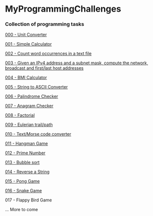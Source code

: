 # MyProgrammingChallenges

### Collection of programming tasks 

[000 - Unit Converter](https://github.com/mdawidowski/MyProgrammingChallenges/tree/master/000)

[001 - Simple Calculator](https://github.com/mdawidowski/MyProgrammingChallenges/tree/master/001)

[002 - Count word occurrences in a text file](https://github.com/mdawidowski/MyProgrammingChallenges/tree/master/002)

[003 - Given an IPv4 address and a subnet mask, compute the network, broadcast and first/last host addresses](https://github.com/mdawidowski/MyProgrammingChallenges/tree/master/003)

[004 - BMI Calculator](https://github.com/mdawidowski/MyProgrammingChallenges/tree/master/004)

[005 - String to ASCII Converter](https://github.com/mdawidowski/MyProgrammingChallenges/tree/master/005)

[006 - Palindrome Checker](https://github.com/mdawidowski/MyProgrammingChallenges/tree/master/006)

[007 - Anagram Checker](https://github.com/mdawidowski/MyProgrammingChallenges/tree/master/007)

[008 - Factorial](https://github.com/mdawidowski/MyProgrammingChallenges/tree/master/008)

[009 - Eulerian trail/path](https://github.com/mdawidowski/MyProgrammingChallenges/tree/master/009)

[010 - Text/Morse code converter](https://github.com/mdawidowski/MyProgrammingChallenges/tree/master/010)

[011 - Hangman Game](https://github.com/mdawidowski/MyProgrammingChallenges/tree/master/011)

[012 - Prime Number](https://github.com/mdawidowski/MyProgrammingChallenges/tree/master/012)

[013 - Bubble sort](https://github.com/mdawidowski/MyProgrammingChallenges/tree/master/013)

[014 - Reverse a String](https://github.com/mdawidowski/MyProgrammingChallenges/tree/master/014)

[015 - Pong Game](https://github.com/mdawidowski/MyProgrammingChallenges/tree/master/015)

[016 - Snake Game](https://github.com/mdawidowski/MyProgrammingChallenges/tree/master/016)

017 - Flappy Bird Game

... More to come

